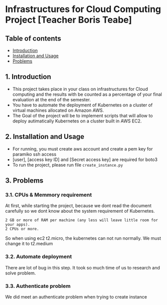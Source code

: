 # Infrastructures for Cloud Computing Project [Teacher Boris Teabe]
## Table of contents
- [Introduction](#1-introduction)
- [Installation and Usage](#2-installation-and-usage)
- [Problems](#3-problems)


## 1. Introduction
- This project takes place in your class on infrastructures for Cloud computing and the results with be counted as a percentage of your final evaluation at the end of the semester.
- You have to automate the deployment of Kubernetes on a cluster of virtual
machines allocated on Amazon AWS.
- The Goal of the project will be to implement scripts that will allow to deploy autimatically Kubernetes on a cluster built in AWS EC2.

## 2. Installation and Usage
- For running, you must create aws account and create a pem key for paramiko ssh access
- [user], [access key ID] and [Secret access key] are required for boto3
- To run the project, please run file ```create_instance.py```


## 3. Problems

### 3.1. CPUs & Memmory requirement
At first, while starting the project, because we dont read the document carefully so we dont know about the system requirement of Kubernetes. 
```
2 GB or more of RAM per machine (any less will leave little room for your apps).
2 CPUs or more.
```
So when using ec2 t2.micro, the kubernetes can not run normally. We must change it to t2.medium

### 3.2. Automate deployment
There are lot of bug in this step. It took so much time of us to research and solve problem. 

### 3.3. Authenticate problem
We did meet an authenticate problem when trying to create instance
